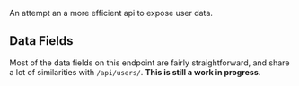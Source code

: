 An attempt an a more efficient api to expose user data.

## Data Fields

Most of the data fields on this endpoint are fairly straightforward, and
share a lot of similarities with `/api/users/`. **This is still a work
in progress**.

